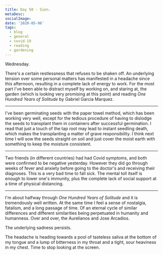 ```yaml
---
title: Day 50 - Sien.
metaDesc: 
socialImage: 
date: '2020-05-06'
tags:
  - blog
  - general
  - covid-19
  - reading
  - gardening
---
```


Wednesday.

There's a certain restlessness that refuses to be shaken off. An underlying tension over some personal matters has manifested in a headache since this afternoon, resulting in a  complete lack of energy to work. For the most part I've been able to distract myself by working on, and staring at, the garden (which is looking very promising at this point) and reading *One Hundred Years of Solitude* by Gabriel Garcia Marquez. 

---

I've been germinating seeds with the paper towel method, which has been working very well, except for the tedious procedure of having to dislodge the seeds to transplant them in containers after successful germination. I read that just a touch of the tap root may lead to instant seedling death, which makes the transplanting a matter of grave responsibility. I think next time I will sow the seeds straight on soil and just cover the moist earth with something to keep the moisture consistent.  

---

Two friends (in different countries) had had Covid symptoms, and both were confirmed to be negative yesterday. However they did go through weeks of fever and anxiety before going to the doctor's and receiving their diagnoses. This is a very bad time to fall sick. The mental toll itself is enough to lower one's immunity, plus the complete lack of social support at a time of physical distancing. 

---

I'm about halfway through *One Hundred Years of Solitude* and it is tremendously well written. At the same time I feel a sense of nostalgia, fatalism, and a long passage of time. Of an eternal cycle of similar differences and different similarities being perpetuated in humanity and humanness. Over and over, the Aurelianos and Jose Arcadios. 

The underlying sadness persists. 

The headache is heading towards a pool of tasteless saliva at the bottom of my tongue and a lump of bitterness in my throat and a tight, sour heaviness in my chest. Time to stop looking at the screen. 